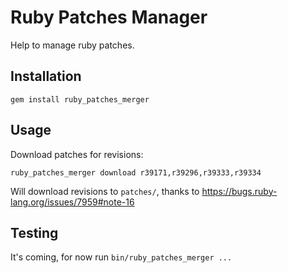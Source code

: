 # Ruby Patches Manager

Help to manage ruby patches.

## Installation

    gem install ruby_patches_merger

## Usage

Download patches for revisions:

    ruby_patches_merger download r39171,r39296,r39333,r39334

Will download revisions to `patches/`, thanks to https://bugs.ruby-lang.org/issues/7959#note-16

## Testing

It's coming, for now run `bin/ruby_patches_merger ...`

